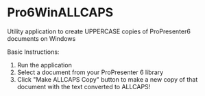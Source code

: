# Pro6WinALLCAPS
Utility application to create UPPERCASE copies of ProPresenter6 documents on Windows

Basic Instructions:
1. Run the application
2. Select a document from your ProPresenter 6 library
3. Click "Make ALLCAPS Copy" button to make a new copy of that document with the text converted to ALLCAPS!
